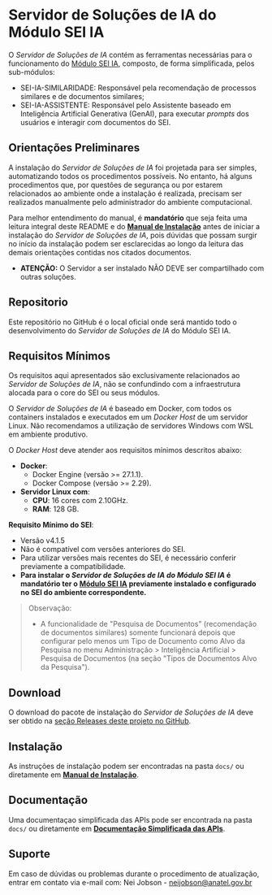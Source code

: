 # Servidor de Soluções de IA do Módulo SEI IA 

O *Servidor de Soluções de IA* contém as ferramentas necessárias para o funcionamento do [Módulo SEI IA](https://github.com/anatelgovbr/mod-sei-ia), composto, de forma simplificada, pelos sub-módulos:
- SEI-IA-SIMILARIDADE: Responsável pela recomendação de processos similares e de documentos similares;
- SEI-IA-ASSISTENTE: Responsável pelo Assistente baseado em Inteligência Artificial Generativa (GenAI), para executar *prompts* dos usuários e interagir com documentos do SEI.

## Orientações Preliminares

A instalação do *Servidor de Soluções de IA* foi projetada para ser simples, automatizando todos os procedimentos possíveis. No entanto, há alguns procedimentos que, por questões de segurança ou por estarem relacionados ao ambiente onde a instalação é realizada, precisam ser realizados manualmente pelo administrador do ambiente computacional. 

Para melhor entendimento do manual, é **mandatório** que seja feita uma leitura integral deste README e do **[Manual de Instalação](docs/INSTALL.md)** antes de iniciar a instalação do *Servidor de Soluções de IA*, pois dúvidas que possam surgir no início da instalação podem ser esclarecidas ao longo da leitura das demais orientações contidas nos citados documentos.

- **ATENÇÃO:** O Servidor a ser instalado NÃO DEVE ser compartilhado com outras soluções.

## Repositorio

Este repositório no GitHub é o local oficial onde será mantido todo o desenvolvimento do *Servidor de Soluções de IA* do Módulo SEI IA.

## Requisitos Mínimos

Os requisitos aqui apresentados são exclusivamente relacionados ao *Servidor de Soluções de IA*, não se confundindo com a infraestrutura alocada para o core do SEI ou seus módulos.

O *Servidor de Soluções de IA* é baseado em Docker, com todos os containers instalados e executados em um *Docker Host* de um servidor Linux. Não recomendamos a utilização de servidores Windows com WSL em ambiente produtivo.

O *Docker Host* deve atender aos requisitos mínimos descritos abaixo:
- **Docker**:
  - Docker Engine (versão >= 27.1.1).
  - Docker Compose (versão >= 2.29).
- **Servidor Linux com**:
  - **CPU**: 16 cores com 2.10GHz.
  - **RAM**: 128 GB.

 **Requisito Mínimo do SEI**: 
  - Versão v4.1.5
  - Não é compatível com versões anteriores do SEI.
  - Para utilizar versões mais recentes do SEI, é necessário conferir previamente a compatibilidade.
  - **Para instalar o *Servidor de Soluções de IA do Módulo SEI IA* é mandatório ter o [Módulo SEI IA](https://github.com/anatelgovbr/mod-sei-ia) previamente instalado e configurado no SEI do ambiente correspondente.**
 > Observação:
 > - A funcionalidade de "Pesquisa de Documentos" (recomendação de documentos similares) somente funcionará depois que configurar pelo menos um Tipo de Documento como Alvo da Pesquisa no menu Administração > Inteligência Artificial > Pesquisa de Documentos (na seção "Tipos de Documentos Alvo da Pesquisa").

## Download

O download do pacote de instalação do *Servidor de Soluções de IA* deve ser obtido na [seção Releases deste projeto no GitHub](https://github.com/anatelgovbr/sei-ia/releases).

## Instalação

As instruções de instalação podem ser encontradas na pasta `docs/` ou diretamente em **[Manual de Instalação](docs/INSTALL.md)**.

## Documentação

Uma documentaçao simplificada das APIs pode ser encontrada na pasta `docs/` ou diretamente em **[Documentação Simplificada das APIs](docs/API_MANUAL.md)**.

## Suporte

Em caso de dúvidas ou problemas durante o procedimento de atualização, entrar em contato via e-mail com: Nei Jobson - neijobson@anatel.gov.br